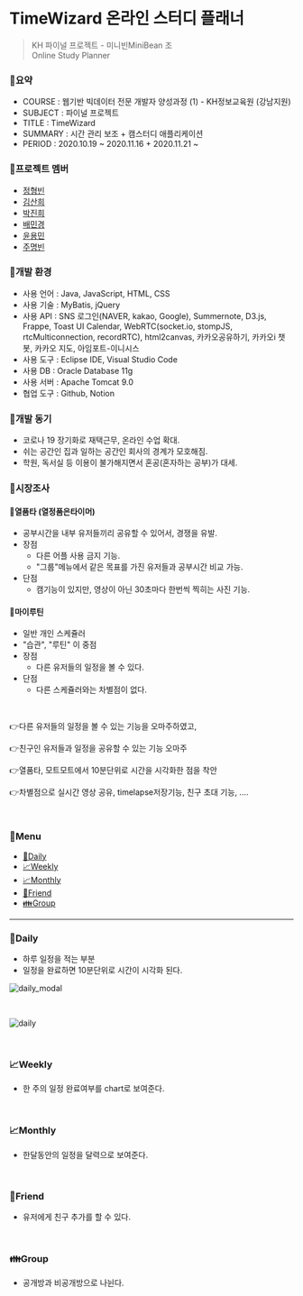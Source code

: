 # TimeWizard 온라인 스터디 플래너
> KH 파이널 프로젝트 - 미니빈MiniBean 조<br />
> Online Study Planner


### 🚩요약
- COURSE : 웹기반 빅데이터 전문 개발자 양성과정 (1) - KH정보교육원 (강남지원)
- SUBJECT : 파이널 프로젝트
- TITLE : TimeWizard
- SUMMARY : 시간 관리 보조 + 캠스터디 애플리케이션
- PERIOD : 2020.10.19 ~ 2020.11.16 + 2020.11.21 ~


### 🚩프로젝트 멤버
- [정형빈](https://github.com/AbelJung)
- [김산희](https://github.com/sanheekim)
- [박진희](https://github.com/pomeloEater)
- [배민경](https://github.com/mingyeungAA)
- [윤용민](https://github.com/yoonyongmin)
- [주명빈](https://github.com/wnaudqls)


### 🚩개발 환경
* 사용 언어 : Java, JavaScript, HTML, CSS
* 사용 기술 : MyBatis, jQuery
* 사용 API : SNS 로그인(NAVER, kakao, Google), Summernote, D3.js, Frappe, Toast UI Calendar, WebRTC(socket.io, stompJS, rtcMulticonnection, recordRTC), html2canvas, 카카오공유하기, 카카오i 챗봇, 카카오 지도, 아임포트-이니시스
* 사용 도구 : Eclipse IDE, Visual Studio Code
* 사용 DB : Oracle Database 11g
* 사용 서버 : Apache Tomcat 9.0
* 협업 도구 : Github, Notion


### 🚩개발 동기
- 코로나 19 장기화로 재택근무, 온라인 수업 확대.
- 쉬는 공간인 집과 일하는 공간인 회사의 경계가 모호해짐.
- 학원, 독서실 등 이용이 불가해지면서 혼공(혼자하는 공부)가 대세.


### 🚩시장조사

#### 📍열품타 (열정품은타이머)
- 공부시간을 내부 유저들끼리 공유할 수 있어서, 경쟁을 유발.
- 장점
  - 다른 어플 사용 금지 기능.
  - "그룹"메뉴에서 같은 목표를 가진 유저들과 공부시간 비교 가능.
- 단점
  - 캠기능이 있지만, 영상이 아닌 30초마다 한번씩 찍히는 사진 기능.

#### 📍마이루틴
- 일반 개인 스케쥴러
- "습관", "루틴" 이 중점
- 장점
  - 다른 유저들의 일정을 볼 수 있다.
- 단점
  - 다른 스케쥴러와는 차별점이 없다.

<br />

👉다른 유저들의 일정을 볼 수 있는 기능을 오마주하였고, 

👉친구인 유저들과 일정을 공유할 수 있는 기능 오마주

👉열품타, 모트모트에서 10분단위로 시간을 시각화한 점을 착안

👉차별점으로 실시간 영상 공유, timelapse저장기능, 친구 초대 기능, ....

<br />

### 🚩Menu

- [📃Daily](#Daily)
- [📈Weekly](#Weekly)
- [📈Monthly](#Monthly)
- [👫Friend](#Friend)
- [👪Group](#Group)

---

### 📃Daily

- 하루 일정을 적는 부분
- 일정을 완료하면 10분단위로 시간이 시각화 된다.

![daily_modal](https://postfiles.pstatic.net/MjAyMDExMThfMjM0/MDAxNjA1NjcwNDgwNDQy.xNvL5ZECkmrixWzAWcmalOJoPPgPd0n20CKDuf7oPHkg.AKKx0ry_GkLlIV3S6WmN1UM6FcL8LgFlQD_01kKq7ZAg.PNG.mingyeung/image.png?type=w966)

<br>

![daily](https://postfiles.pstatic.net/MjAyMDExMThfNDYg/MDAxNjA1NjcwMzI3MTI0.Vc2azQ4kmFXpzXTzom08Z99ZfmXTTAvLK144ybleYXog.iVzdyeDBGrmpxdgYhi9dNnNyFBqayZmNdwV2ZaEXn_Ig.PNG.mingyeung/image.png?type=w966)

<br>

### 📈Weekly


- 한 주의 일정 완료여부를 chart로 보여준다.

<br>

### 📈Monthly

- 한달동안의 일정을 달력으로 보여준다.


<br>

### 👫Friend

- 유저에게 친구 추가를 할 수 있다.

<br>

### 👪Group

- 공개방과 비공개방으로 나뉜다.

<br>
